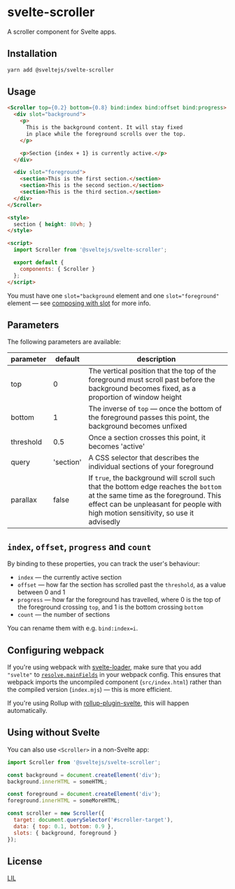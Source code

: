 # svelte-scroller

A scroller component for Svelte apps.

## Installation

```bash
yarn add @sveltejs/svelte-scroller
```


## Usage

```html
<Scroller top={0.2} bottom={0.8} bind:index bind:offset bind:progress>
  <div slot="background">
    <p>
      This is the background content. It will stay fixed
      in place while the foreground scrolls over the top.
    </p>

    <p>Section {index + 1} is currently active.</p>
  </div>

  <div slot="foreground">
    <section>This is the first section.</section>
    <section>This is the second section.</section>
    <section>This is the third section.</section>
  </div>
</Scroller>

<style>
  section { height: 80vh; }
</style>

<script>
  import Scroller from '@sveltejs/svelte-scroller';

  export default {
    components: { Scroller }
  };
</script>
```

You must have one `slot="background` element and one `slot="foreground"` element — see [composing with slot](https://svelte.technology/guide#composing-with-slot) for more info.


## Parameters

The following parameters are available:

| parameter | default   | description                                                                                                                                                                                                         |
|-----------|-----------|---------------------------------------------------------------------------------------------------------------------------------------------------------------------------------------------------------------------|
| top       | 0         | The vertical position that the top of the foreground must scroll past before the background becomes fixed, as a proportion of window height                                                                         |
| bottom    | 1         | The inverse of `top` — once the bottom of the foreground passes this point, the background becomes unfixed                                                                                                          |
| threshold | 0.5       | Once a section crosses this point, it becomes 'active'                                                                                                                                                              |
| query     | 'section' | A CSS selector that describes the individual sections of your foreground                                                                                                                                            |
| parallax  | false     | If `true`, the background will scroll such that the bottom edge reaches the `bottom` at the same time as the foreground. This effect can be unpleasant for people with high motion sensitivity, so use it advisedly |


## `index`, `offset`, `progress` and `count`

By binding to these properties, you can track the user's behaviour:

* `index` — the currently active section
* `offset` — how far the section has scrolled past the `threshold`, as a value between 0 and 1
* `progress` — how far the foreground has travelled, where 0 is the top of the foreground crossing `top`, and 1 is the bottom crossing `bottom`
* `count` — the number of sections

You can rename them with e.g. `bind:index=i`.



## Configuring webpack

If you're using webpack with [svelte-loader](https://github.com/sveltejs/svelte-loader), make sure that you add `"svelte"` to [`resolve.mainFields`](https://webpack.js.org/configuration/resolve/#resolve-mainfields) in your webpack config. This ensures that webpack imports the uncompiled component (`src/index.html`) rather than the compiled version (`index.mjs`) — this is more efficient.

If you're using Rollup with [rollup-plugin-svelte](https://github.com/rollup/rollup-plugin-svelte), this will happen automatically.



## Using without Svelte

You can also use `<Scroller>` in a non-Svelte app:

```js
import Scroller from '@sveltejs/svelte-scroller';

const background = document.createElement('div');
background.innerHTML = someHTML;

const foreground = document.createElement('div');
foreground.innerHTML = someMoreHTML;

const scroller = new Scroller({
  target: document.querySelector('#scroller-target'),
  data: { top: 0.1, bottom: 0.9 },
  slots: { background, foreground }
});
```

## License

[LIL](LICENSE)
